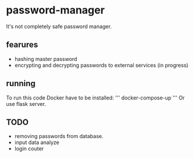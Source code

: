 # password-manager
It's not completely safe password manager.

## fearures
* hashing master password
* encrypting and decrypting passwords to external services
(in progress)

## running
To run this code Docker have to be installed:
'''
docker-compose-up
'''
Or use flask server.

## TODO
* removing passwords from database.
* input data analyze
* login couter
